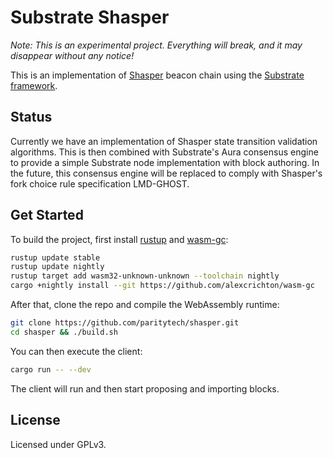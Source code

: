 # Substrate Shasper

*Note: This is an experimental project. Everything will break, and it may disappear without any notice!*

This is an implementation of [Shasper](https://github.com/ethereum/eth2.0-specs) beacon chain using the [Substrate framework](https://github.com/paritytech/substrate).

## Status

Currently we have an implementation of Shasper state transition validation algorithms. This is then combined with Substrate's Aura consensus engine to provide a simple Substrate node implementation with block authoring. In the future, this consensus engine will be replaced to comply with Shasper's fork choice rule specification LMD-GHOST.

## Get Started

To build the project, first install [rustup](https://rustup.rs/) and [wasm-gc](https://github.com/alexcrichton/wasm-gc):

```bash
rustup update stable
rustup update nightly
rustup target add wasm32-unknown-unknown --toolchain nightly
cargo +nightly install --git https://github.com/alexcrichton/wasm-gc
```

After that, clone the repo and compile the WebAssembly runtime:

```bash
git clone https://github.com/paritytech/shasper.git
cd shasper && ./build.sh
```

You can then execute the client:

```bash
cargo run -- --dev
```

The client will run and then start proposing and importing blocks.

## License

Licensed under GPLv3.
